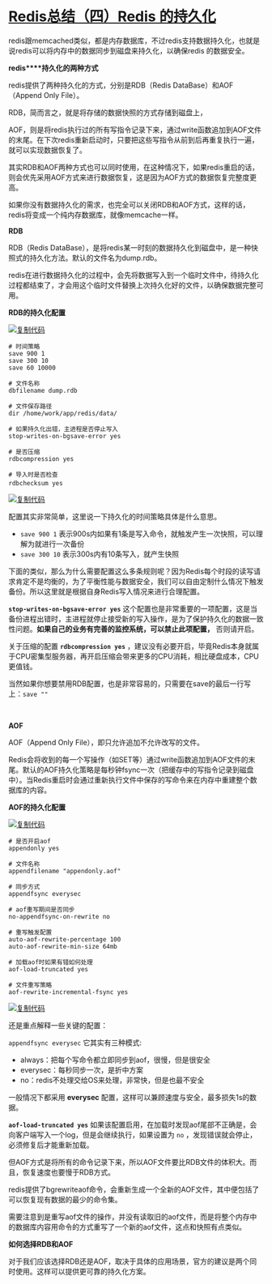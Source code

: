 # [Redis总结（四）Redis 的持久化](https://www.cnblogs.com/zhangweizhong/p/5018775.html)

redis跟memcached类似，都是内存数据库，不过redis支持数据持久化，也就是说redis可以将内存中的数据同步到磁盘来持久化，以确保redis 的数据安全。

 

**redis****持久化的两种方式**

redis提供了两种持久化的方式，分别是RDB（Redis DataBase）和AOF（Append Only File）。

RDB，简而言之，就是将存储的数据快照的方式存储到磁盘上，

AOF，则是将redis执行过的所有写指令记录下来，通过write函数追加到AOF文件的末尾。在下次redis重新启动时，只要把这些写指令从前到后再重复执行一遍，就可以实现数据恢复了。

 

其实RDB和AOF两种方式也可以同时使用，在这种情况下，如果redis重启的话，则会优先采用AOF方式来进行数据恢复，这是因为AOF方式的数据恢复完整度更高。

如果你没有数据持久化的需求，也完全可以关闭RDB和AOF方式，这样的话，redis将变成一个纯内存数据库，就像memcache一样。

 

**RDB**

RDB（Redis DataBase），是将redis某一时刻的数据持久化到磁盘中，是一种快照式的持久化方法。默认的文件名为dump.rdb。

redis在进行数据持久化的过程中，会先将数据写入到一个临时文件中，待持久化过程都结束了，才会用这个临时文件替换上次持久化好的文件，以确保数据完整可用。

**RDB的持久化配置**

[![复制代码](https://common.cnblogs.com/images/copycode.gif)](javascript:void(0);)

```
# 时间策略
save 900 1
save 300 10
save 60 10000

# 文件名称
dbfilename dump.rdb

# 文件保存路径
dir /home/work/app/redis/data/

# 如果持久化出错，主进程是否停止写入
stop-writes-on-bgsave-error yes

# 是否压缩
rdbcompression yes

# 导入时是否检查
rdbchecksum yes　　 　　
```

[![复制代码](https://common.cnblogs.com/images/copycode.gif)](javascript:void(0);)

配置其实非常简单，这里说一下持久化的时间策略具体是什么意思。

- `save 900 1` 表示900s内如果有1条是写入命令，就触发产生一次快照，可以理解为就进行一次备份
- `save 300 10` 表示300s内有10条写入，就产生快照

下面的类似，那么为什么需要配置这么多条规则呢？因为Redis每个时段的读写请求肯定不是均衡的，为了平衡性能与数据安全，我们可以自由定制什么情况下触发备份。所以这里就是根据自身Redis写入情况来进行合理配置。

**`stop-writes-on-bgsave-error yes`** 这个配置也是非常重要的一项配置，这是当备份进程出错时，主进程就停止接受新的写入操作，是为了保护持久化的数据一致性问题。**如果自己的业务有完善的监控系统，可以禁止此项配置，** 否则请开启。

关于压缩的配置 **`rdbcompression yes`** ，建议没有必要开启，毕竟Redis本身就属于CPU密集型服务器，再开启压缩会带来更多的CPU消耗，相比硬盘成本，CPU更值钱。

当然如果你想要禁用RDB配置，也是非常容易的，只需要在save的最后一行写上：`save ""`

```
　
```

 

**AOF**

AOF（Append Only File），即只允许追加不允许改写的文件。

Redis会将收到的每一个写操作（如SET等）通过write函数追加到AOF文件的末尾。默认的AOF持久化策略是每秒钟fsync一次（把缓存中的写指令记录到磁盘中）。当Redis重启时会通过重新执行文件中保存的写命令来在内存中重建整个数据库的内容。

**AOF的持久化配置**

[![复制代码](https://common.cnblogs.com/images/copycode.gif)](javascript:void(0);)

```
# 是否开启aof
appendonly yes

# 文件名称
appendfilename "appendonly.aof"

# 同步方式
appendfsync everysec

# aof重写期间是否同步
no-appendfsync-on-rewrite no

# 重写触发配置
auto-aof-rewrite-percentage 100
auto-aof-rewrite-min-size 64mb

# 加载aof时如果有错如何处理
aof-load-truncated yes

# 文件重写策略
aof-rewrite-incremental-fsync yes
```

[![复制代码](https://common.cnblogs.com/images/copycode.gif)](javascript:void(0);)

还是重点解释一些关键的配置：

`appendfsync everysec` 它其实有三种模式:

- always：把每个写命令都立即同步到aof，很慢，但是很安全
- everysec：每秒同步一次，是折中方案
- no：redis不处理交给OS来处理，非常快，但是也最不安全

一般情况下都采用 **everysec** 配置，这样可以兼顾速度与安全，最多损失1s的数据。

**`aof-load-truncated yes`** 如果该配置启用，在加载时发现aof尾部不正确是，会向客户端写入一个log，但是会继续执行，如果设置为 `no` ，发现错误就会停止，必须修复后才能重新加载。

 

但AOF方式是将所有的命令记录下来，所以AOF文件要比RDB文件的体积大。而且，恢复速度也要慢于RDB方式。

redis提供了bgrewriteaof命令，会重新生成一个全新的AOF文件，其中便包括了可以恢复现有数据的最少的命令集。

 需要注意到是重写aof文件的操作，并没有读取旧的aof文件，而是将整个内存中的数据库内容用命令的方式重写了一个新的aof文件，这点和快照有点类似。

 

**如何选择RDB和AOF**

对于我们应该选择RDB还是AOF，取决于具体的应用场景，官方的建议是两个同时使用。这样可以提供更可靠的持久化方案。